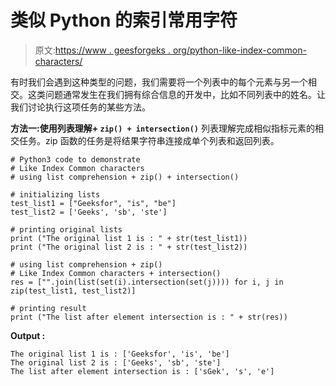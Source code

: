 # 类似 Python 的索引常用字符

> 原文:[https://www . geesforgeks . org/python-like-index-common-characters/](https://www.geeksforgeeks.org/python-like-index-common-characters/)

有时我们会遇到这种类型的问题，我们需要将一个列表中的每个元素与另一个相交。这类问题通常发生在我们拥有综合信息的开发中，比如不同列表中的姓名。让我们讨论执行这项任务的某些方法。

**方法一:使用列表理解+ `zip() + intersection()`**
列表理解完成相似指标元素的相交任务。zip 函数的任务是将结果字符串连接成单个列表和返回列表。

```
# Python3 code to demonstrate 
# Like Index Common characters
# using list comprehension + zip() + intersection()

# initializing lists 
test_list1 = ["Geeksfor", "is", "be"]
test_list2 = ['Geeks', 'sb', 'ste']

# printing original lists
print ("The original list 1 is : " + str(test_list1))
print ("The original list 2 is : " + str(test_list2))

# using list comprehension + zip()
# Like Index Common characters + intersection()
res = ["".join(list(set(i).intersection(set(j)))) for i, j in zip(test_list1, test_list2)]

# printing result 
print ("The list after element intersection is : " + str(res))
```

**Output :**

```
The original list 1 is : ['Geeksfor', 'is', 'be']
The original list 2 is : ['Geeks', 'sb', 'ste']
The list after element intersection is : ['sGek', 's', 'e']

```